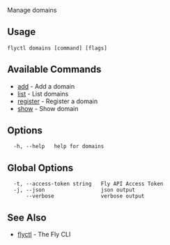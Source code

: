 Manage domains

## Usage
~~~
flyctl domains [command] [flags]
~~~

## Available Commands
* [add](/docs/flyctl/domains-add/)	 - Add a domain
* [list](/docs/flyctl/domains-list/)	 - List domains
* [register](/docs/flyctl/domains-register/)	 - Register a domain
* [show](/docs/flyctl/domains-show/)	 - Show domain

## Options

~~~
  -h, --help   help for domains
~~~

## Global Options

~~~
  -t, --access-token string   Fly API Access Token
  -j, --json                  json output
      --verbose               verbose output
~~~

## See Also

* [flyctl](/docs/flyctl/help/)	 - The Fly CLI


